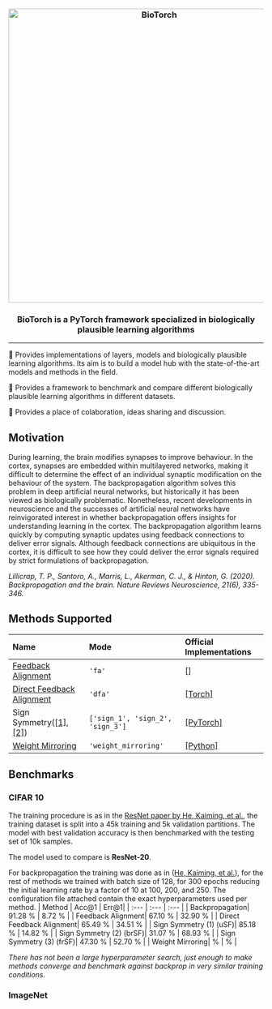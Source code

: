 <h3 align="center">
    <img width="580" alt="BioTorch" src="https://user-images.githubusercontent.com/17982112/121555300-2e01ee80-ca13-11eb-878d-a0f7e8b20401.png">
</h3>

<h3 align="center">
    <p>BioTorch is a PyTorch framework specialized in biologically plausible learning algorithms</p>
</h3>

---

🧠 Provides implementations of layers, models and biologically plausible learning algorithms. Its aim is to build a model hub with the state-of-the-art models and methods in the field.

🧠 Provides a framework to benchmark and compare different biologically plausible learning algorithms in different datasets. 

🧠 Provides a place of colaboration, ideas sharing and discussion.  

## Motivation

During learning, the brain modifies synapses to improve behaviour. In the cortex, synapses are embedded within multilayered networks, making it difficult to determine the effect of an individual synaptic modification on the behaviour of the system. The backpropagation algorithm solves this problem in deep artificial neural networks, but historically it has been viewed as biologically problematic. Nonetheless, recent developments in neuroscience and the successes of artificial neural networks have reinvigorated interest in whether backpropagation offers insights for understanding learning in the cortex. The backpropagation algorithm learns quickly by computing synaptic updates using feedback connections to deliver error signals. Although feedback connections are ubiquitous in the cortex, it is difficult to see how they could deliver the error signals required by strict formulations of backpropagation.

_Lillicrap, T. P., Santoro, A., Marris, L., Akerman, C. J., & Hinton, G. (2020). Backpropagation and the brain. Nature Reviews Neuroscience, 21(6), 335-346._

## Methods Supported

| Name  | Mode | Official Implementations|
| :---         |     :---      | :---      |
| [Feedback Alignment](https://arxiv.org/abs/1411.0247)    | `'fa'`     |[]|
| [Direct Feedback Alignment](https://arxiv.org/abs/1609.01596)    |   `'dfa'`     |[[Torch]](https://github.com/anokland/dfa-torch) |
| Sign Symmetry([[1]](https://arxiv.org/pdf/1510.05067.pdf), [[2]](https://arxiv.org/abs/1811.03567))    | `['sign_1', 'sign_2', 'sign_3']`  | [[PyTorch]](https://github.com/willwx/sign-symmetry)|
| [Weight Mirroring](https://arxiv.org/abs/1904.05391)     |  `'weight_mirroring'` | [[Python]](https://github.com/makrout/Deep-Learning-without-Weight-Transport) |

## Benchmarks

### CIFAR 10

The training procedure is as in the [ResNet paper by He, Kaiming, et al.](https://arxiv.org/abs/1512.03385), the training dataset is split into a 45k training and 5k validation partitions. The model with best validation accuracy is then benchmarked with the testing set of 10k samples. 

The model used to compare is **ResNet-20**. 

For backpropagation the training was done as in ([He, Kaiming, et al.](https://arxiv.org/abs/1512.03385)), for the rest of methods we trained with batch size of 128, for 300 epochs reducing the initial learning rate by a factor of 10 at 100, 200, and 250. The configuration file attached contain the exact hyperparameters used per method. 
| Method  | Acc@1 | Err@1| 
| :---         |     :---      | :--- |
| Backpropagation| 91.28 % | 8.72 % |
| Feedback Alignment|   67.10 %   |    32.90 %    |
| Direct Feedback Alignment|   65.49 %      | 34.51 % |
| Sign Symmetry (1) (uSF)| 85.18 %  |  14.82 %    |
| Sign Symmetry (2) (brSF)|  31.07 %  |  68.93 %      |
| Sign Symmetry (3) (frSF)|  47.30 %  |  52.70 %      |
| Weight Mirroring| %  |  %   |

*There has not been a large hyperparameter search, just enough to make methods converge and benchmark against backprop in very similar training conditions.* 

### ImageNet

